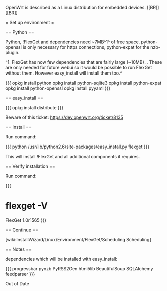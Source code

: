 OpenWrt is described as a Linux distribution for embedded devices.
[[BR]]
[[BR]]

= Set up environment =

== Python ==

Python, !FlexGet and dependencies need ~7MB^1^ of free space. python-openssl is only necessary for https connections, python-expat for the nzb-plugin.

^1. FlexGet has now few dependencies that are fairly large (~10MB) .. These are only needed for future webui so it would be possible to run FlexGet without them. However easy_install will install them too.^

{{{
opkg install python
opkg install python-sqlite3
opkg install python-expat
opkg install python-openssl
opkg install pyyaml
}}}

== easy_install ==

{{{
opkg install distribute
}}}

Beware of this ticket: https://dev.openwrt.org/ticket/8135

== Install ==

Run command:

{{{
python /usr/lib/python2.6/site-packages/easy_install.py flexget
}}}

This will install !FlexGet and all additional components it requires.

== Verify installation ==

Run command:

{{{
# flexget -V
FlexGet 1.0r1565
}}}

== Continue ==

[wiki:InstallWizard/Linux/Environment/FlexGet/Scheduling Scheduling]

== Notes ==

dependencies which will be installed with easy_install:

{{{
progressbar
pynzb
PyRSS2Gen
html5lib
BeautifulSoup
SQLAlchemy
feedparser
}}}

Out of Date

